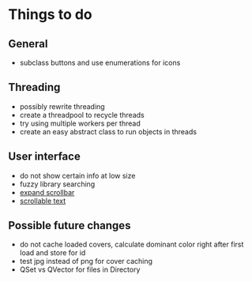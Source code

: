 # Things to do

## General
- subclass buttons and use enumerations for icons

## Threading
- possibly rewrite threading
- create a threadpool to recycle threads
- try using multiple workers per thread
- create an easy abstract class to run objects in threads
  
## User interface
- do not show certain info at low size
- fuzzy library searching
- [expand scrollbar](https://stackoverflow.com/a/23677355/7057528)
- [scrollable text](https://stackoverflow.com/a/10655396/7057528)

## Possible future changes
- do not cache loaded covers, calculate dominant color right after first load and store for id
- test jpg instead of png for cover caching
- QSet vs QVector for files in Directory